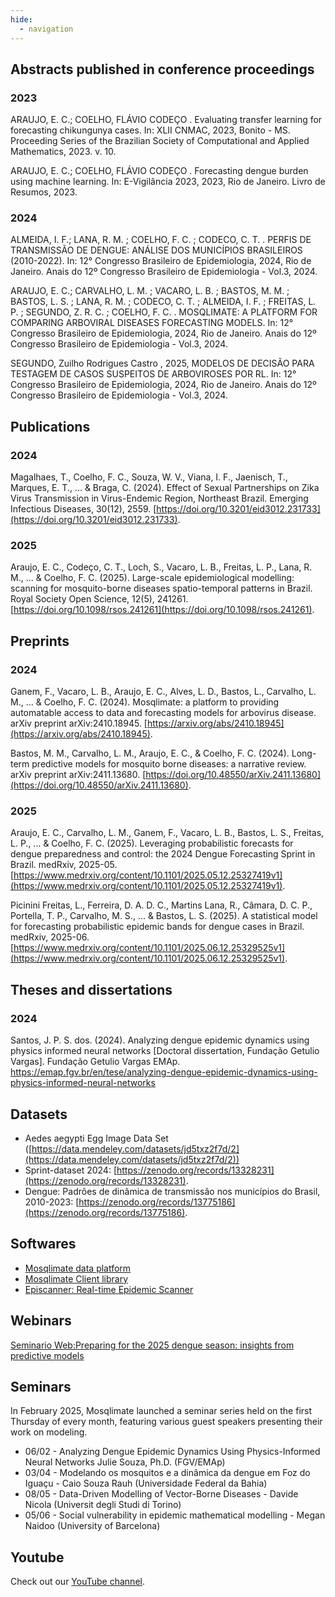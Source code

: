 ```yaml
---
hide:
  - navigation
---
```


## Abstracts published in conference proceedings

### 2023
ARAUJO, E. C.; COELHO, FLÁVIO CODEÇO . Evaluating transfer learning for forecasting chikungunya cases. In: XLII CNMAC, 2023, Bonito - MS. Proceeding Series of the Brazilian Society of Computational and Applied Mathematics, 2023. v. 10.

ARAUJO, E. C.; COELHO, FLÁVIO CODEÇO . Forecasting dengue burden using machine learning. In: E-Vigilância 2023, 2023, Rio de Janeiro. Livro de Resumos, 2023.

### 2024
ALMEIDA, I. F.; LANA, R. M. ; COELHO, F. C. ; CODECO, C. T. . PERFIS DE TRANSMISSÃO DE DENGUE: ANÁLISE DOS MUNICÍPIOS BRASILEIROS (2010-2022). In: 12° Congresso Brasileiro de Epidemiologia, 2024, Rio de Janeiro. Anais do 12º Congresso Brasileiro de Epidemiologia - Vol.3, 2024.

ARAUJO, E. C.; CARVALHO, L. M. ; VACARO, L. B. ; BASTOS, M. M. ; BASTOS, L. S. ; LANA, R. M. ; CODECO, C. T. ; ALMEIDA, I. F. ; FREITAS, L. P. ; SEGUNDO, Z. R. C. ; COELHO, F. C. . MOSQLIMATE: A PLATFORM FOR COMPARING ARBOVIRAL DISEASES FORECASTING MODELS. In: 12° Congresso Brasileiro de Epidemiologia, 2024, Rio de Janeiro. Anais do 12º Congresso Brasileiro de Epidemiologia - Vol.3, 2024.

SEGUNDO, Zuilho Rodrigues Castro , 2025, MODELOS DE DECISÃO PARA TESTAGEM DE CASOS SUSPEITOS DE ARBOVIROSES POR RL. In: 12° Congresso Brasileiro de Epidemiologia, 2024, Rio de Janeiro. Anais do 12º Congresso Brasileiro de Epidemiologia - Vol.3, 2024.

## Publications 

### 2024 

Magalhaes, T., Coelho, F. C., Souza, W. V., Viana, I. F., Jaenisch, T., Marques, E. T., ... & Braga, C. (2024). Effect of Sexual Partnerships on Zika Virus Transmission in Virus-Endemic Region, Northeast Brazil. Emerging Infectious Diseases, 30(12), 2559. [https://doi.org/10.3201/eid3012.231733](https://doi.org/10.3201/eid3012.231733).

### 2025 
Araujo, E. C., Codeço, C. T., Loch, S., Vacaro, L. B., Freitas, L. P., Lana, R. M., ... & Coelho, F. C. (2025). Large-scale epidemiological modelling: scanning for mosquito-borne diseases spatio-temporal patterns in Brazil. Royal Society Open Science, 12(5), 241261. [https://doi.org/10.1098/rsos.241261](https://doi.org/10.1098/rsos.241261).


## Preprints

### 2024 
Ganem, F., Vacaro, L. B., Araujo, E. C., Alves, L. D., Bastos, L., Carvalho, L. M., ... & Coelho, F. C. (2024). Mosqlimate: a platform to providing automatable access to data and forecasting models for arbovirus disease. arXiv preprint arXiv:2410.18945. [https://arxiv.org/abs/2410.18945](https://arxiv.org/abs/2410.18945).

Bastos, M. M., Carvalho, L. M., Araujo, E. C., & Coelho, F. C. (2024). Long-term predictive models for mosquito borne diseases: a narrative review. arXiv preprint arXiv:2411.13680. [https://doi.org/10.48550/arXiv.2411.13680](https://doi.org/10.48550/arXiv.2411.13680).

### 2025
Araujo, E. C., Carvalho, L. M., Ganem, F., Vacaro, L. B., Bastos, L. S., Freitas, L. P., ... & Coelho, F. C. (2025). Leveraging probabilistic forecasts for dengue preparedness and control: the 2024 Dengue Forecasting Sprint in Brazil. medRxiv, 2025-05. [https://www.medrxiv.org/content/10.1101/2025.05.12.25327419v1](https://www.medrxiv.org/content/10.1101/2025.05.12.25327419v1).

Picinini Freitas, L., Ferreira, D. A. D. C., Martins Lana, R., Câmara, D. C. P., Portella, T. P., Carvalho, M. S., ... & Bastos, L. S. (2025). A statistical model for forecasting probabilistic epidemic bands for dengue cases in Brazil. medRxiv, 2025-06. [https://www.medrxiv.org/content/10.1101/2025.06.12.25329525v1](https://www.medrxiv.org/content/10.1101/2025.06.12.25329525v1).


## Theses and dissertations

### 2024
Santos, J. P. S. dos. (2024). Analyzing dengue epidemic dynamics using physics informed neural networks [Doctoral dissertation, Fundação Getulio Vargas]. Fundação Getulio Vargas EMAp. https://emap.fgv.br/en/tese/analyzing-dengue-epidemic-dynamics-using-physics-informed-neural-networks

## Datasets

* Aedes aegypti Egg Image Data Set ([https://data.mendeley.com/datasets/jd5txz2f7d/2](https://data.mendeley.com/datasets/jd5txz2f7d/2))
* Sprint-dataset 2024: [https://zenodo.org/records/13328231](https://zenodo.org/records/13328231).
* Dengue: Padrões de dinâmica de transmissão nos municípios do Brasil, 2010-2023: [https://zenodo.org/records/13775186](https://zenodo.org/records/13775186).


## Softwares
* [Mosqlimate data platform](https://api.mosqlimate.org/)
* [Mosqlimate Client library](https://zenodo.org/records/15270486)
* [Episcanner: Real-time Epidemic Scanner](https://info.dengue.mat.br/epi-scanner/) 

## Webinars
[Seminario Web:Preparing for the 2025 dengue season: insights from predictive models](https://lac.tghn.org/actividades-y-eventos/webinarios-lac/dengue-predictive-models/)

## Seminars
In February 2025, Mosqlimate launched a seminar series held on the first Thursday of every month, featuring various guest speakers presenting their work on modeling.

* 06/02 - Analyzing Dengue Epidemic Dynamics Using Physics-Informed Neural Networks Julie Souza, Ph.D. (FGV/EMAp)
* 03/04 - Modelando os mosquitos e a dinâmica da dengue em Foz do Iguaçu - Caio Souza Rauh (Universidade Federal da Bahia)
* 08/05 - Data-Driven Modelling of Vector-Borne Diseases - Davide Nicola (Universit degli Studi di Torino)
* 05/06 - Social vulnerability in epidemic mathematical modelling - Megan Naidoo (University of Barcelona)

## Youtube 
Check out our [YouTube channel](https://www.youtube.com/@Mosqlimate).